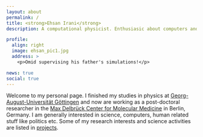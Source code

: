 ```yaml
---
layout: about
permalink: /
title: <strong>Ehsan Irani</strong>
description: A computational physicist. Enthusiasic about computers and human!

profile:
  align: right
  image: ehsan_pic1.jpg
  address: >
    <p>Omid supervising his father's simulations!</p>

news: true
social: true
---
```


Welcome to my personal page. I finished my studies in physics at [Georg-August-Universität Göttingen](http://www.uni-goettingen.de) and now are working as a post-doctoral researcher in the [Max Delbrück Center for Molecular Medicine](http://www.mdc-berlin.de) in Berlin, Germany. I am generally interested in science, computers, human related stuff like politics etc. Some of my research interests and science activities are listed in [projects](projects).
 
